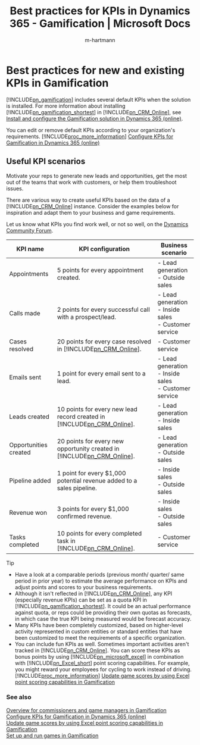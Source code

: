 ﻿---
title: "Best practices for KPIs in Dynamics 365 - Gamification | Microsoft Docs"
description: "Learn about the best practices for KPIs to run smooth games in Dynamics 365 – Gamification while providing visibility and transparency to players and fans."
ms.custom: ""
ms.date: 05/31/2017
ms.reviewer: ""
ms.service: gamification
ms.suite: ""
ms.tgt_pltfrm: ""
ms.topic: article
applies_to: Dynamics 365 (online)
ms.assetid: fb73fc31-e6e8-43ca-b0cd-9e22bab4d1f4
author: "m-hartmann"
ms.author: mhart
manager: sakudes
---
# Best practices for new and existing KPIs in Gamification

[!INCLUDE[pn_gamification](includes/pn-gamification-md.md)] includes several default KPIs when the solution is installed. For more information about installing [!INCLUDE[pn_gamification_shortest](includes/pn-gamification-shortest-md.md)] in [!INCLUDE[pn_CRM_Online](includes/pn-crm-online-md.md)], see [Install and configure the Gamification solution in Dynamics 365 (online)](manage-gamification-in-dynamics-365-online.md).

You can edit or remove default KPIs according to your organization's requirements. [!INCLUDE[proc_more_information](includes/proc-more-information-md.md)] [Configure KPIs for Gamification in Dynamics 365 (online)](configure-kpis.md)

## Useful KPI scenarios

Motivate your reps to generate new leads and opportunities, get the most out of the teams that work with customers, or help them troubleshoot issues.

There are various way to create useful KPIs based on the data of a [!INCLUDE[pn_CRM_Online](includes/pn-crm-online-md.md)] instance. Consider the examples below for inspiration and adapt them to your business and game requirements.

Let us know what KPIs you find work well, or not so well, on the [Dynamics Community Forum](http://go.microsoft.com/fwlink/p/?LinkId=825550).

|KPI name|KPI configuration|Business scenario|  
|--------------|-----------------------|-----------------------|  
|Appointments|5 points for every appointment created.|-   Lead generation<br />-   Outside sales|  
|Calls made|2 points for every successful call with a prospect/lead.|-   Lead generation<br />-   Inside sales<br />-   Customer service|  
|Cases resolved|20 points for every case resolved in [!INCLUDE[pn_CRM_Online](includes/pn-crm-online-md.md)].|-   Customer service|  
|Emails sent|1 point for every email sent to a lead.|-   Lead generation<br />-   Inside sales<br />-   Customer service|  
|Leads created|10 points for every new lead record created in [!INCLUDE[pn_CRM_Online](includes/pn-crm-online-md.md)].|-   Lead generation<br />-   Inside sales|  
|Opportunities created|20 points for every new opportunity created  in [!INCLUDE[pn_CRM_Online](includes/pn-crm-online-md.md)].|-   Lead generation<br />-   Outside sales|  
|Pipeline added|1 point for every $1,000 potential revenue added to a sales pipeline.|-   Inside sales<br />-   Outside sales|  
|Revenue won|3 points for every $1,000 confirmed revenue.|-   Inside sales<br />-   Outside sales|  
|Tasks completed|10 points for every completed task in [!INCLUDE[pn_CRM_Online](includes/pn-crm-online-md.md)].|-   Customer service|  

> [!TIP]
> - Have a  look at a comparable periods (previous month/ quarter/ same period in prior year) to estimate the average performance on KPIs and adjust points and scores to your business requirements.
> - Although it isn't reflected in [!INCLUDE[pn_CRM_Online](includes/pn-crm-online-md.md)], any KPI (especially revenue KPIs) can be set as a quota KPI in [!INCLUDE[pn_gamification_shortest](includes/pn-gamification-shortest-md.md)]. It could be an actual performance against quota, or reps could be providing their own quotas as forecasts, in which case the true KPI being measured would be forecast accuracy.
> - Many KPIs have been completely customized, based on higher-level activity represented in custom entities or standard entities that have been customized to meet the requirements of a specific organization.
> - You can include fun KPIs as well. Sometimes important activities aren't tracked in [!INCLUDE[pn_CRM_Online](includes/pn-crm-online-md.md)]. You can score these KPIs as bonus points by using [!INCLUDE[pn_microsoft_excel](includes/pn-microsoft-excel-md.md)] in combination with [!INCLUDE[pn_Excel_short](includes/pn-excel-short-md.md)] point scoring capabilities. For example, you might reward your employees for cycling to work instead of driving. [!INCLUDE[proc_more_information](includes/proc-more-information-md.md)] [Update game scores by using Excel point scoring capabilities in Gamification](update-scores-using-excel-point-scoring.md)  

### See also

 [Overview for commissioners and game managers in Gamification](for-commissioners-game-managers.md)  
 [Configure KPIs for Gamification in Dynamics 365 (online)](configure-kpis.md)  
 [Update game scores by using Excel point scoring capabilities in Gamification](update-scores-using-excel-point-scoring.md)  
 [Set up and run games in Gamification](run-games.md)

